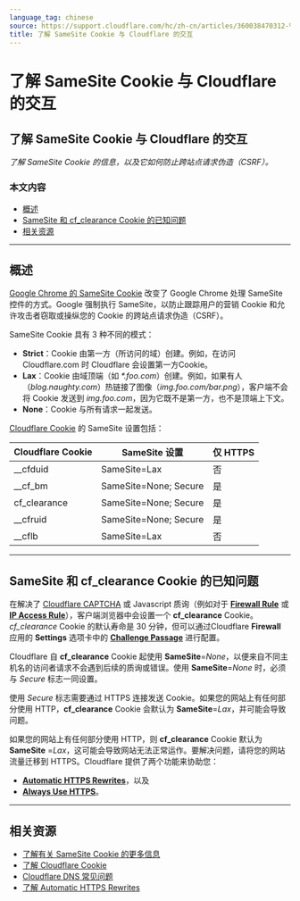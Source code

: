 ```yaml
---
language_tag: chinese
source: https://support.cloudflare.com/hc/zh-cn/articles/360038470312-%E4%BA%86%E8%A7%A3-SameSite-Cookie-%E4%B8%8E-Cloudflare-%E7%9A%84%E4%BA%A4%E4%BA%92
title: 了解 SameSite Cookie 与 Cloudflare 的交互
---
```


# 了解 SameSite Cookie 与 Cloudflare 的交互

## 了解 SameSite Cookie 与 Cloudflare 的交互

_了解 SameSite Cookie 的信息，以及它如何防止跨站点请求伪造（CSRF）。_

### 本文内容

-   [概述](https://support.cloudflare.com/hc/zh-cn/articles/360038470312-%E4%BA%86%E8%A7%A3-SameSite-Cookie-%E4%B8%8E-Cloudflare-%E7%9A%84%E4%BA%A4%E4%BA%92#6sS5uZzzHBvm8wUE8s03PA)
-   [SameSite 和 cf\_clearance Cookie 的已知问题](https://support.cloudflare.com/hc/zh-cn/articles/360038470312-%E4%BA%86%E8%A7%A3-SameSite-Cookie-%E4%B8%8E-Cloudflare-%E7%9A%84%E4%BA%A4%E4%BA%92#4C6RjJMNCGMUpBYm0vCYj1)
-   [相关资源](https://support.cloudflare.com/hc/zh-cn/articles/360038470312-%E4%BA%86%E8%A7%A3-SameSite-Cookie-%E4%B8%8E-Cloudflare-%E7%9A%84%E4%BA%A4%E4%BA%92#2rguRILQN66tN1bPXCQlAr)

___

## 概述

[Google Chrome 的 SameSite Cookie](https://www.chromium.org/updates/same-site) 改变了 Google Chrome 处理 SameSite 控件的方式。Google 强制执行 SameSite，以防止跟踪用户的营销 Cookie 和允许攻击者窃取或操纵您的 Cookie 的跨站点请求伪造（CSRF）。

SameSite Cookie 具有 3 种不同的模式：

-   **Strict**：Cookie 由第一方（所访问的域）创建。例如，在访问 Cloudflare.com 时 Cloudflare 会设置第一方Cookie。
-   **Lax**：Cookie 由域顶端（如 _\*.foo.com_）创建。例如，如果有人（_blog.naughty.com_）热链接了图像（_img.foo.com/bar.png_），客户端不会将 Cookie 发送到 _img.foo.com_，因为它既不是第一方，也不是顶端上下文。
-   **None**：Cookie 与所有请求一起发送。

[Cloudflare Cookie](https://support.cloudflare.com/hc/articles/200170156) 的 SameSite 设置包括：

| Cloudflare Cookie | SameSite 设置 | 仅 HTTPS |
| --- | --- | --- |
| \_\_cfduid | SameSite=Lax | 否 |
| \_\_cf\_bm | SameSite=None; Secure | 是 |
| cf\_clearance | SameSite=None; Secure | 是 |
| \_\_cfruid | SameSite=None; Secure | 是 |
| \_\_cflb | SameSite=Lax | 否 |

___

## SameSite 和 cf\_clearance Cookie 的已知问题

在解决了 [Cloudflare CAPTCHA](https://support.cloudflare.com/hc/articles/200170136) 或 Javascript 质询（例如对于 [**Firewall Rule**](https://support.cloudflare.com/hc/articles/360016473712) 或 [**IP Access Rule**](https://support.cloudflare.com/hc/articles/217074967)），客户端浏览器中会设置一个 **cf\_clearance** Cookie。_cf\_clearance_ Cookie 的默认寿命是 30 分钟，但可以通过Cloudflare **Firewall** 应用的 **Settings** 选项卡中的 [**Challenge Passage**](https://support.cloudflare.com/hc/articles/200170136#2dwCrNWIMnNJDP6AVjEQ3e) 进行配置。

Cloudflare 自 **cf\_clearance** Cookie 起使用 **SameSite**\=_None_，以便来自不同主机名的访问者请求不会遇到后续的质询或错误。使用 **SameSite**\=_None_ 时，必须与 _Secure_ 标志一同设置。

使用 _Secure_ 标志需要通过 HTTPS 连接发送 Cookie。如果您的网站上有任何部分使用 HTTP，**cf\_clearance** Cookie 会默认为 **SameSite**\=_Lax_，并可能会导致问题。

如果您的网站上有任何部分使用 HTTP，则 **cf\_clearance** Cookie 默认为 **SameSite** =_Lax_，这可能会导致网站无法正常运作。要解决问题，请将您的网站流量迁移到 HTTPS。Cloudflare 提供了两个功能来协助您：

-   [**Automatic HTTPS Rewrites**](https://support.cloudflare.com/hc/articles/227227647)，以及
-   [**Always Use HTTPS**](https://support.cloudflare.com/hc/articles/204144518#h_a61bfdef-08dd-40f8-8888-7edd8e40d156)。

___

## 相关资源

-   [了解有关 SameSite Cookie 的更多信息](https://web.dev/samesite-cookies-explained/)
-   [了解 Cloudflare Cookie](https://support.cloudflare.com/hc/articles/200170156)
-   [Cloudflare DNS 常见问题](https://support.cloudflare.com/hc/articles/204144518#h_999722138611548960019807)
-   [了解 Automatic HTTPS Rewrites](https://support.cloudflare.com/hc/articles/227227647)
